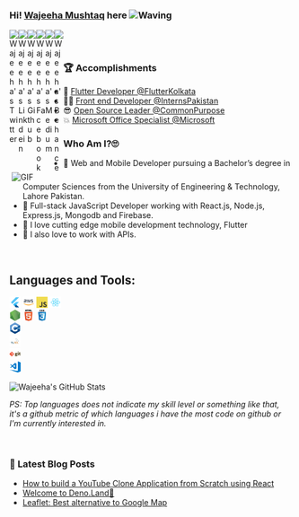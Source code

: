 ### Hi! [Wajeeha Mushtaq](https://wajeehamushtaq.netlify.app/) here <img src="https://github.com/TheDudeThatCode/TheDudeThatCode/blob/master/Assets/Hi.gif" width="30px" alt="Waving">

<a href="https://twitter.com/mushtaq_wajeeha">
  <img align="left" alt="Wajeeha's Twitter" width="16px" src="https://cdn.jsdelivr.net/npm/simple-icons@v3/icons/twitter.svg" />
</a>
<a href="https://www.linkedin.com/in/wajeeha-mushtaq-606a411a8/">
  <img align="left" alt="Wajeeha's Linkdein" width="16px" src="https://cdn.jsdelivr.net/npm/simple-icons@v3/icons/linkedin.svg" />
</a>
<a href="https://github.com/wajeehamushtaq">
  <img align="left" alt="Wajeeha's Github" width="16px" src="https://cdn.jsdelivr.net/npm/simple-icons@v3/icons/github.svg" />
</a>
<a href="https://www.facebook.com/wajeeha.mushtaq.9/">
  <img align="left" alt="Wajeeha's Facebook" width="16px" src="https://cdn.jsdelivr.net/npm/simple-icons@v3/icons/facebook.svg" />
</a>
<a href="https://medium.com/@wajeehamushtaq1">
  <img align="left" alt="Wajeeha's Medium" width="16px" src="https://cdn.jsdelivr.net/npm/simple-icons@v3/icons/medium.svg" />
</a>
<a href="https://www.behance.net/wajeehamushtaq">
  <img align="left" alt="Wajeeha's Behance" width="16px" src="https://cdn.jsdelivr.net/npm/simple-icons@v3/icons/behance.svg" />
</a>
<img align="right" width="500px" alt="GIF" src="https://media.giphy.com/media/p4NLw3I4U0idi/giphy.gif" />

<br /><br />

### 🏆 Accomplishments

- 🎀 [Flutter Developer @FlutterKolkata](https://drive.google.com/file/d/1r43DIl3PrPX2xRrKUNbblfrsjH_s6S3C/view?usp=sharing)
- 💁‍♀️ [Front end Developer @InternsPakistan](https://drive.google.com/file/d/1MydDqbuirfc01QcvWLS62rak5l0RHSrC/view?usp=sharing) 
- 😎 [Open Source Leader @CommonPurpose](https://badgr.com/public/assertions/-VVX3aRHTTGteJVnJ-mVUA?identity__email=wajeehamushtaq1%40gmail.com)
- 💥 [Microsoft Office Specialist @Microsoft](https://drive.google.com/file/d/1ofBPkx9D6yvDb5xaE3m2TxqCSf8sAxHB/view?usp=sharing)

### Who Am I?🙄

- 🤩 Web and Mobile Developer pursuing a Bachelor’s degree in Computer Sciences from the University of Engineering & Technology, Lahore Pakistan.
- 👊 Full-stack JavaScript Developer working with React.js, Node.js, Express.js, Mongodb and Firebase.
- 💝 I love cutting edge mobile development technology, Flutter
- 🚀 I also love to work with APIs.

<br />

## Languages and Tools: &nbsp;

<code><img height="20" src="https://raw.githubusercontent.com/github/explore/80688e429a7d4ef2fca1e82350fe8e3517d3494d/topics/flutter/flutter.png"></code>
<code><img height="20" src="https://raw.githubusercontent.com/github/explore/56a826d05cf762b2b50ecbe7d492a839b04f3fbf/topics/aws/aws.png"></code>
<code><img height="20" src="https://raw.githubusercontent.com/github/explore/80688e429a7d4ef2fca1e82350fe8e3517d3494d/topics/javascript/javascript.png"></code>	
<code><img height="20" src="https://raw.githubusercontent.com/github/explore/80688e429a7d4ef2fca1e82350fe8e3517d3494d/topics/react/react.png"></code>	
<code><img height="20" src="https://raw.githubusercontent.com/github/explore/80688e429a7d4ef2fca1e82350fe8e3517d3494d/topics/nodejs/nodejs.png"></code>	
<code><img height="20" src="https://raw.githubusercontent.com/github/explore/80688e429a7d4ef2fca1e82350fe8e3517d3494d/topics/html/html.png"></code>	
<code><img height="20" src="https://raw.githubusercontent.com/github/explore/80688e429a7d4ef2fca1e82350fe8e3517d3494d/topics/css/css.png"></code>	
<code><img height="20" src="https://raw.githubusercontent.com/github/explore/80688e429a7d4ef2fca1e82350fe8e3517d3494d/topics/cpp/cpp.png"></code>	
<code><img height="20" src="https://raw.githubusercontent.com/github/explore/80688e429a7d4ef2fca1e82350fe8e3517d3494d/topics/mysql/mysql.png"></code>	
<code><img height="20" src="https://raw.githubusercontent.com/github/explore/80688e429a7d4ef2fca1e82350fe8e3517d3494d/topics/git/git.png"></code>	
<code><img height="20" src="https://raw.githubusercontent.com/github/explore/80688e429a7d4ef2fca1e82350fe8e3517d3494d/topics/visual-studio-code/visual-studio-code.png" /></code><br />

<p>
   <img src="https://github-readme-stats.vercel.app/api?username=wajeehamushtaq&show_icons=true&hide_border=true&count_private=true&theme=vision-friendly-dark&icon_color=fad000" alt="Wajeeha's GitHub Stats">
 </p>

*PS: Top languages does not indicate my skill level or something like that, it's a github metric of which languages i have the most code on github or I'm currently interested in.*

<br />

### 📕 Latest Blog Posts 

<!-- BLOG-POST-LIST:START -->
- [How to build a YouTube Clone Application from Scratch using React](https://medium.com/@wajeehamushtaq1/how-to-build-a-youtube-clone-application-from-scratch-using-react-89e904103552)
- [Welcome to Deno.Land🦕](https://medium.com/@wajeehamushtaq1/welcome-to-deno-land-de1a181933dc)
- [Leaflet: Best alternative to Google Map](https://medium.com/@wajeehamushtaq1/leaflet-best-alternative-to-google-map-ae2b13cdc5fd)

 
